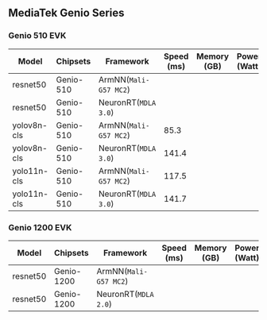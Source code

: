 ## MediaTek Genio Series
### Genio 510 EVK
  | Model   |     Chipsets          |    Framework                |    Speed (ms) |   Memory (GB) |  Power (Watt) |     Temp (°C)    |
  |---------|-----------------------|-----------------------------|---------------|---------------|---------------|------------------|
  | resnet50  |  Genio-510    | ArmNN(`Mali-G57 MC2`)       |         |           |               |                  |
  | resnet50  |  Genio-510    | NeuronRT(`MDLA 3.0`)        |         |           |               |                  |
  | yolov8n-cls  |  Genio-510 | ArmNN(`Mali-G57 MC2`)       | 85.3    |           |               |                  |
  | yolov8n-cls  |  Genio-510 | NeuronRT(`MDLA 3.0`)        | 141.4   |           |               |                  |
  | yolo11n-cls  |  Genio-510 | ArmNN(`Mali-G57 MC2`)       | 117.5   |           |               |                  |
  | yolo11n-cls  |  Genio-510 | NeuronRT(`MDLA 3.0`)        | 141.7   |           |               |                  |

### Genio 1200 EVK
  | Model   |     Chipsets          |    Framework                |    Speed (ms) |   Memory (GB) |  Power (Watt) |     Temp (°C)    |
  |---------|-----------------------|-----------------------------|---------------|---------------|---------------|------------------|
  | resnet50  |  Genio-1200        | ArmNN(`Mali-G57 MC2`)        |         |           |               |                  |
  | resnet50  |  Genio-1200         | NeuronRT(`MDLA 2.0`)        |         |           |               |                  |
